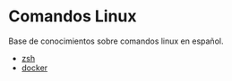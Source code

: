# Comandos Linux

Base de conocimientos sobre comandos linux en español.

- [zsh](zsh/zsh.md)
- [docker](docker/docker.md)
